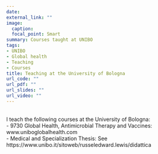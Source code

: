 ```yaml
---
date: 
external_link: ""
image: 
  caption: 
  focal_point: Smart
summary: Courses taught at UNIBO
tags:
- UNIBO
- Global health
- Teaching
- Courses
title: Teaching at the University of Bologna
url_code: ""
url_pdf: ""
url_slides: ""
url_video: ""
---
```

<br>
I teach the following courses at the University of Bologna:
<br>
-  9730 Global Health, Antimicrobial Therapy and Vaccines: www.uniboglobalhealth.com
<br>
-  Medical and Specialization Thesis: See https://www.unibo.it/sitoweb/russeledward.lewis/didattica